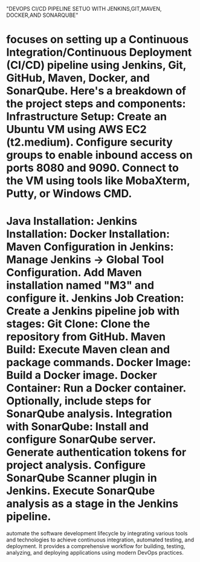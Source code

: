 "DEVOPS CI/CD PIPELINE SETUO WITH JENKINS,GIT,MAVEN, DOCKER,AND SONARQUBE"

focuses on setting up a Continuous Integration/Continuous Deployment (CI/CD) pipeline using Jenkins, Git, GitHub, Maven, Docker, and
SonarQube. Here's a breakdown of the project steps and components:
Infrastructure Setup:
Create an Ubuntu VM using AWS EC2 (t2.medium).
Configure security groups to enable inbound access on ports 8080 and 9090.
Connect to the VM using tools like MobaXterm, Putty, or Windows CMD.
=====================================================================
Java Installation:
Jenkins Installation:
Docker Installation:
Maven Configuration in Jenkins:
Manage Jenkins -> Global Tool Configuration.
Add Maven installation named "M3" and configure it.
Jenkins Job Creation:
Create a Jenkins pipeline job with stages:
Git Clone: Clone the repository from GitHub.
Maven Build: Execute Maven clean and package commands.
Docker Image: Build a Docker image.
Docker Container: Run a Docker container.
Optionally, include steps for SonarQube analysis.
Integration with SonarQube:
Install and configure SonarQube server.
Generate authentication tokens for project analysis.
Configure SonarQube Scanner plugin in Jenkins.
Execute SonarQube analysis as a stage in the Jenkins pipeline.
===================================================================
automate the software development lifecycle by integrating various tools and technologies to achieve continuous integration, automated testing, and deployment.
It provides a comprehensive workflow for building, testing, analyzing, and deploying applications using modern DevOps practices.
